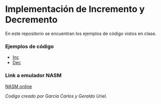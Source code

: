 # Implementación de Incremento y Decremento
En este repositorio se encuentran los ejemplos de código vistos en clase.

### Ejemplos de código
- [Inc](https://github.com/carlosgarcia0697/LenguajesInterfaz/blob/main/src/CodigoInc.txt)
- [Dec](https://github.com/carlosgarcia0697/LenguajesInterfaz/blob/main/src/CodigoDec.txt)

### Link a emulador NASM

[NASM online](https://www.tutorialspoint.com/compile_assembly_online.php)

_Codigo creado por Garcia Carlos y Geraldo Uriel._